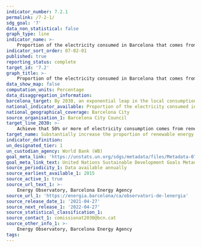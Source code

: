 ```yaml
---
indicator_number: 7.2.1
permalink: /7-2-1/
sdg_goal: '7'
data_non_statistical: false
graph_type: line
indicator_name: >-
    Proportion of the electricity consumed in Barcelona that comes from renewable sources
indicator_sort_order: 07-02-01
published: true
reporting_status: complete
target_id: '7.2'
graph_title: >-
    Proportion of the electricity consumed in Barcelona that comes from renewable sources
data_show_map: false
computation_units: Percentage
data_disaggregation_information:
barcelona_target: By 2030, an exponential leap in the local consumption and production of renewable energy
national_indicator_available: Proportion of the electricity consumed in Barcelona that comes from renewable sources
national_geographical_coverage: Barcelona City
source_organisation_1: Barcelona City Council
target_line_2030: >-
    Achieve that 50% or more of electricity consumption comes from renewable sources
target_name: Substantially increase the proportion of renewable energy in the overall mix of energy sources
indicator_definition:
un_designated_tier: 1
un_custodian_agency: World Bank (WB)
goal_meta_link: 'https://unstats.un.org/sdgs/metadata/files/Metadata-07-02-01.pdf'
goal_meta_link_text: United Nations Sustainable Development Goals Metadata (pdf 894kB)
source_periodicity_1: Data available annually
source_earliest_available_1: 2015
source_active_1: true
source_url_text_1: >-
    Energy Observatory, Barcelona Energy Agency  
source_url_1: 'https://energia.barcelona/ca/observatori-de-lenergia'
source_release_date_1: '2021-04-27'
source_next_release_1: '2022-04-27'
source_statistical_classification_1: 
source_contact_1: comissionat2030@bcn.cat
source_other_info_1: >-
    Energy Observatory, Barcelona Energy Agency 
tags:
---
```


